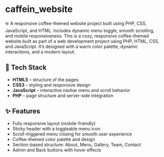 # caffein_website
☕ A responsive coffee-themed website project built using PHP, CSS, JavaScript, and HTML. Includes dynamic menu toggle, smooth scrolling, and mobile responsiveness.
This is a cozy, responsive coffee-themed website built as part of a web development project using PHP, HTML, CSS, and JavaScript. It’s designed with a warm color palette, dynamic interactions, and a modern layout.

## 🔧 Tech Stack

- **HTML5** – structure of the pages
- **CSS3** – styling and responsive design
- **JavaScript** – interactive navbar menu and scroll behavior
- **PHP** – page structure and server-side integration

## ✨ Features

- Fully responsive layout (mobile-friendly)
- Sticky header with a toggleable menu icon
- Scroll-triggered menu closing for smooth user experience
- Coffee-themed color palette and design
- Section-based structure: About, Menu, Gallery, Team, Contact
- Admin and Back buttons with hover effects
